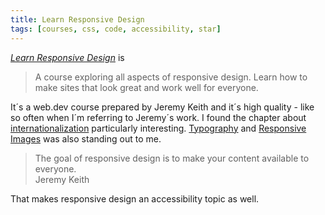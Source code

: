 ```yaml
---
title: Learn Responsive Design
tags: [courses, css, code, accessibility, star]
---
```

[<cite>Learn Responsive Design</cite>](https://web.dev/learn/design/) is

> A course exploring all aspects of responsive design. Learn how to make sites that look great and work well for everyone.

It´s a web.dev course prepared by Jeremy Keith and it´s high quality - like so often when I´m referring to Jeremy´s work. I found the chapter about [internationalization](https://web.dev/learn/design/internationalization/) particularly interesting. [Typography](https://web.dev/learn/design/typography/) and [Responsive Images](https://web.dev/learn/design/responsive-images/) was also standing out to me. 

<blockquote>The goal of responsive design is to make your content available to everyone.
<footer>Jeremy Keith</footer>
</blockquote>

That makes responsive design an accessibility topic as well.
